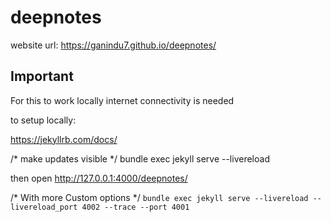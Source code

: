 # deepnotes

website url: https://ganindu7.github.io/deepnotes/

## Important 
For this to work locally internet connectivity is needed



to setup locally:

https://jekyllrb.com/docs/


/* make updates visible */
bundle exec jekyll serve --livereload 

then open http://127.0.0.1:4000/deepnotes/


/* With more Custom options */
`bundle exec jekyll serve --livereload --livereload_port 4002 --trace --port 4001`
